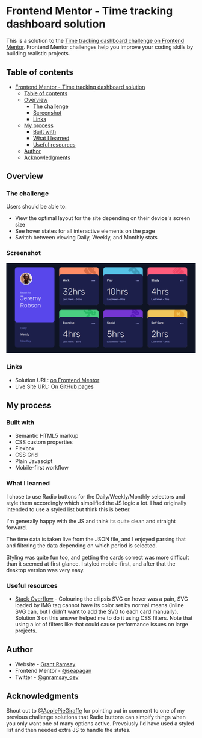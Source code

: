 # Frontend Mentor - Time tracking dashboard solution

This is a solution to the [Time tracking dashboard challenge on Frontend Mentor](https://www.frontendmentor.io/challenges/time-tracking-dashboard-UIQ7167Jw). Frontend Mentor challenges help you improve your coding skills by building realistic projects.

## Table of contents

- [Frontend Mentor - Time tracking dashboard solution](#frontend-mentor---time-tracking-dashboard-solution)
  - [Table of contents](#table-of-contents)
  - [Overview](#overview)
    - [The challenge](#the-challenge)
    - [Screenshot](#screenshot)
    - [Links](#links)
  - [My process](#my-process)
    - [Built with](#built-with)
    - [What I learned](#what-i-learned)
    - [Useful resources](#useful-resources)
  - [Author](#author)
  - [Acknowledgments](#acknowledgments)

## Overview

### The challenge

Users should be able to:

- View the optimal layout for the site depending on their device's screen size
- See hover states for all interactive elements on the page
- Switch between viewing Daily, Weekly, and Monthly stats

### Screenshot

![Screenshot](./screenshot.png)

### Links

- Solution URL: [on Frontend Mentor](https://www.frontendmentor.io/solutions/responsive-time-tracking-dashboard-data-from-json-OomXHZRPhf)
- Live Site URL: [On GitHub pages](https://seapagan-fem.github.io/time-tracking-dashboard/)

## My process

### Built with

- Semantic HTML5 markup
- CSS custom properties
- Flexbox
- CSS Grid
- Plain Javascipt
- Mobile-first workflow

### What I learned

I chose to use Radio buttons for the Daily/Weekly/Monthly selectors and style
them accordingly which simplified the JS logic a lot. I had originally intended
to use a styled list but think this is better.

I'm generally happy with the JS and think its quite clean and straight forward.

The time data is taken live from the JSON file, and I enjoyed parsing that and
filtering the data depending on which period is selected.

Styling was quite fun too, and getting the cards correct was more difficult
than it seemed at first glance. I styled mobile-first, and after that the
desktop version was very easy.

### Useful resources

- [Stack Overflow](https://stackoverflow.com/a/53336754/6641755) - Colouring the
  ellipsis SVG on hover was a pain, SVG loaded by IMG tag cannot have its color
  set by normal means (inline SVG can, but I didn't want to add the SVG to each
  card manually). Solution 3 on this answer helped me to do it using CSS
  filters. Note that using a lot of filters like that could cause performance
  issues on large projects.

## Author

- Website - [Grant Ramsay](https://www.gnramsay.com)
- Frontend Mentor - [@seapagan](https://www.frontendmentor.io/profile/seapagan)
- Twitter - [@gnramsay_dev](https://www.twitter.com/gnramsay_dev)

## Acknowledgments

Shout out to
[@ApplePieGiraffe](https://www.frontendmentor.io/profile/ApplePieGiraffe) for
pointing out in comment to one of my previous challenge solutions that Radio
buttons can simpify things when you only want one of many options active.
Prevoiusly I'd have used a styled list and then needed extra JS to handle the
states.

